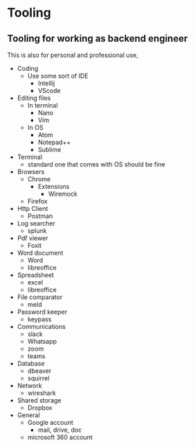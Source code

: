 # Tooling

## Tooling for working as backend engineer

This is also for personal and professional use,

- Coding
  - Use some sort of IDE
    - Intellij
    - VScode
- Editing files
  - In terminal
    - Nano
    - Vim
  - In OS
    - Atom
    - Notepad++
    - Sublime
- Terminal
  - standard one that comes with OS should be fine
- Browsers
  - Chrome
    - Extensions
      - Wiremock
  - Firefox
- Http Client
  - Postman
- Log searcher
  - splunk
- Pdf viewer
  - Foxit
- Word document
  - Word
  - libreoffice
- Spreadsheet
  - excel
  - libreoffice
- File comparator
  - meld
- Password keeper
  - keypass
- Communications
  - slack
  - Whatsapp
  - zoom
  - teams
- Database
  - dbeaver
  - squirrel
- Network
  - wireshark
- Shared storage
  - Dropbox
- General
  - Google account
    - mail, drive, doc
  - microsoft 360 account
